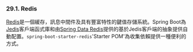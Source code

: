 ### 29.1. Redis

[Redis](http://redis.io/)是一個緩存，訊息中間件及具有豐富特性的鍵值存儲系統。Spring Boot為[Jedis](https://github.com/xetorthio/jedis/)客戶端函式庫和由[Spring Data Redis](https://github.com/spring-projects/spring-data-redis)提供的基於Jedis客戶端的抽象提供自動配置。`spring-boot-starter-redis`'Starter POM'為收集依賴提供一種便利的方式。
